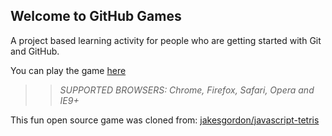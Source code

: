 ## Welcome to GitHub Games

A project based learning activity for people who are getting started with Git and GitHub.

You can play the game [here](https://Sptandi.github.io/github-games/)

>> _*SUPPORTED BROWSERS*: Chrome, Firefox, Safari, Opera and IE9+_

This fun open source game was cloned from: [jakesgordon/javascript-tetris](https://github.com/jakesgordon/javascript-tetris)
